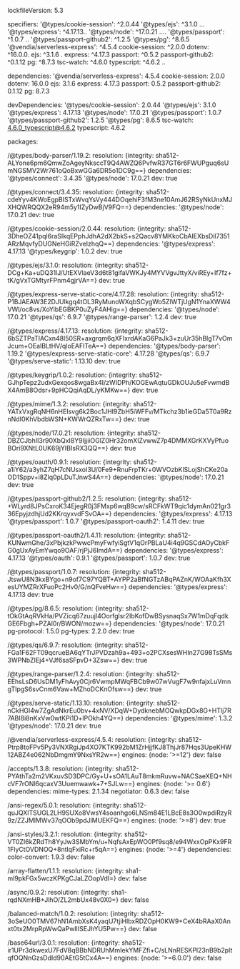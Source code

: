 lockfileVersion: 5.3


specifiers:
  '@types/cookie-session': ^2.0.44
  '@types/ejs': ^3.1.0 ...
  '@types/express': ^4.17.13..
  '@types/node': ^17.0.21 ....
  '@types/passport': ^1.0.7 ..
  '@types/passport-github2': ^1.2.5
  '@types/pg': ^8.6.5
  '@vendia/serverless-express': ^4.5.4
  cookie-session: ^2.0.0
  dotenv: ^16.0.0.
  ejs: ^3.1.6 .
  express: ^4.17.3
  passport: ^0.5.2
  passport-github2: ^0.1.12
  pg: ^8.7.3
  tsc-watch: ^4.6.0
  typescript: ^4.6.2 ..

dependencies:
  '@vendia/serverless-express': 4.5.4
  cookie-session: 2.0.0
  dotenv: 16.0.0
  ejs: 3.1.6
  express: 4.17.3
  passport: 0.5.2
  passport-github2: 0.1.12
  pg: 8.7.3

devDependencies:
  '@types/cookie-session':  2.0.44
  '@types/ejs': 3.1.0
  '@types/express': 4.17.13
  '@types/node': 17.0.21
  '@types/passport': 1.0.7
  '@types/passport-github2': 1.2.5
  '@types/pg': 8.6.5
  tsc-watch: 4.6.0_typescript@4.6.2
  typescript: 4.6.2

packages:

  /@types/body-parser/1.19.2:
    resolution: {integrity: sha512-ALYone6pm6QmwZoAgeyNksccT9Q4AWZQ6PvfwR37GT6r6FWUPguq6sUmNGSMV2Wr761oQoBxwGGa6DR5o1DC9g==}
    dependencies:
      '@types/connect': 3.4.35
      '@types/node': 17.0.21
    dev: true

  /@types/connect/3.4.35:
    resolution: {integrity: sha512-cdeYyv4KWoEgpBISTxWvqYsVy444DOqehiF3fM3ne10AmJ62RSyNkUnxMJXHQWRQQX2eR94m5y1IZyDwBjV9FQ==}
    dependencies:
      '@types/node': 17.0.21
    dev: true

  /@types/cookie-session/2.0.44:
    resolution: {integrity: sha512-3DheOZ41pql6raSIkqEPphJdhA2dX2bkS+s2Qacv8YMKkoCbAIEXbsDil7351ARzMqvfyDUGNeHGiRZveIzhqQ==}
    dependencies:
      '@types/express': 4.17.13
      '@types/keygrip': 1.0.2
    dev: true

  /@types/ejs/3.1.0:
    resolution: {integrity: sha512-DCg+Ka+uDQ31lJ/UtEXVlaeV3d6t81gifaVWKJy4MYVVgvJttyX/viREy+If7fz+tK/gVxTGMtyrFPnm4gjrVA==}
    dev: true

  /@types/express-serve-static-core/4.17.28:
    resolution: {integrity: sha512-P1BJAEAW3E2DJUlkgq4tOL3RyMunoWXqbSCygWo5ZIWTjUgN1YnaXWW4VWl/oc8vs/XoYibEGBKP0uZyF4AHig==}
    dependencies:
      '@types/node': 17.0.21
      '@types/qs': 6.9.7
      '@types/range-parser': 1.2.4
    dev: true

  /@types/express/4.17.13:
    resolution: {integrity: sha512-6bSZTPaTIACxn48l50SR+axgrqm6qXFIxrdAKaG6PaJk3+zuUr35hBlgT7vOmJcum+OEaIBLtHV/qloEAFITeA==}
    dependencies:
      '@types/body-parser': 1.19.2
      '@types/express-serve-static-core': 4.17.28
      '@types/qs': 6.9.7
      '@types/serve-static': 1.13.10
    dev: true

  /@types/keygrip/1.0.2:
    resolution: {integrity: sha512-GJhpTepz2udxGexqos8wgaBx4I/zWIDPh/KOGEwAqtuGDkOUJu5eFvwmdBX4AmB8Odsr+9pHCQqiAqDL/yKMKw==}
    dev: true

  /@types/mime/1.3.2:
    resolution: {integrity: sha512-YATxVxgRqNH6nHEIsvg6k2Boc1JHI9ZbH5iWFFv/MTkchz3b1ieGDa5T0a9RznNdI0KhVbdbWSN+KWWrQZRxTw==}
    dev: true

  /@types/node/17.0.21:
    resolution: {integrity: sha512-DBZCJbhII3r90XbQxI8Y9IjjiiOGlZ0Hr32omXIZvwwZ7p4DMMXGrKXVyPfuoBOri9XNtL0UK69jYIBIsRX3QQ==}
    dev: true

  /@types/oauth/0.9.1:
    resolution: {integrity: sha512-a1iY62/a3yhZ7qH7cNUsxoI3U/0Fe9+RnuFrpTKr+0WVOzbKlSLojShCKe20aOD1Sppv+i8Zlq0pLDuTJnwS4A==}
    dependencies:
      '@types/node': 17.0.21
    dev: true

  /@types/passport-github2/1.2.5:
    resolution: {integrity: sha512-+WLyrd8JPsCxroK34EjegR0j3FMxp6wqB9cw/sRCFkWT9qic1dymAn021gr336EpyjzdhjUd2KKrqyxvdFSvOA==}
    dependencies:
      '@types/express': 4.17.13
      '@types/passport': 1.0.7
      '@types/passport-oauth2': 1.4.11
    dev: true

  /@types/passport-oauth2/1.4.11:
    resolution: {integrity: sha512-KUNwmGhe/3xPbjkzkPwwcPmyFwfyiSgtV1qOrPBLaU4i4q9GSCdAOyCbkFG0gUxAyEmYwqo9OAF/rjPjJ6ImdA==}
    dependencies:
      '@types/express': 4.17.13
      '@types/oauth': 0.9.1
      '@types/passport': 1.0.7
    dev: true

  /@types/passport/1.0.7:
    resolution: {integrity: sha512-JtswU8N3kxBYgo+n9of7C97YQBT+AYPP2aBfNGTzABqPAZnK/WOAaKfh3XesUYMZRrXFuoPc2Hv0/G/nQFveHw==}
    dependencies:
      '@types/express': 4.17.13
    dev: true

  /@types/pg/8.6.5:
    resolution: {integrity: sha512-tOkGtAqRVkHa/PVZicq67zuujI4Oorfglsr2IbKofDwBSysnaqSx7W1mDqFqdkGE6Fbgh+PZAl0r/BWON/mozw==}
    dependencies:
      '@types/node': 17.0.21
      pg-protocol: 1.5.0
      pg-types: 2.2.0
    dev: true

  /@types/qs/6.9.7:
    resolution: {integrity: sha512-FGa1F62FT09qcrueBA6qYTrJPVDzah9a+493+o2PCXsesWHIn27G98TsSMs3WPNbZIEj4+VJf6saSFpvD+3Zsw==}
    dev: true

  /@types/range-parser/1.2.4:
    resolution: {integrity: sha512-EEhsLsD6UsDM1yFhAvy0Cjr6VwmpMWqFBCb9w07wVugF7w9nfajxLuVmngTIpgS6svCnm6Vaw+MZhoDCKnOfsw==}
    dev: true

  /@types/serve-static/1.13.10:
    resolution: {integrity: sha512-nCkHGI4w7ZgAdNkrEu0bv+4xNV/XDqW+DydknebMOQwkpDGx8G+HTlj7R7ABI8i8nKxVw0wtKPi1D+lPOkh4YQ==}
    dependencies:
      '@types/mime': 1.3.2
      '@types/node': 17.0.21
    dev: true

  /@vendia/serverless-express/4.5.4:
    resolution: {integrity: sha512-Ptrp8toFPv5Py3VNXRgiJp4XO7KTK992bM1ZrHjjfKJ8ThjJr87Hqs3UpeKHW12ABZ4e062NbDmgmY9NxsYR2w==}
    engines: {node: '>=12'}
    dev: false

  /accepts/1.3.8:
    resolution: {integrity: sha512-PYAthTa2m2VKxuvSD3DPC/Gy+U+sOA1LAuT8mkmRuvw+NACSaeXEQ+NHcVF7rONl6qcaxV3Uuemwawk+7+SJLw==}
    engines: {node: '>= 0.6'}
    dependencies:
      mime-types: 2.1.34
      negotiator: 0.6.3
    dev: false

  /ansi-regex/5.0.1:
    resolution: {integrity: sha512-quJQXlTSUGL2LH9SUXo8VwsY4soanhgo6LNSm84E1LBcE8s3O0wpdiRzyR9z/ZZJMlMWv37qOOb9pdJlMUEKFQ==}
    engines: {node: '>=8'}
    dev: true

  /ansi-styles/3.2.1:
    resolution: {integrity: sha512-VT0ZI6kZRdTh8YyJw3SMbYm/u+NqfsAxEpWO0Pf9sq8/e94WxxOpPKx9FR1FlyCtOVDNOQ+8ntlqFxiRc+r5qA==}
    engines: {node: '>=4'}
    dependencies:
      color-convert: 1.9.3
    dev: false

  /array-flatten/1.1.1:
    resolution: {integrity: sha1-ml9pkFGx5wczKPKgCJaLZOopVdI=}
    dev: false

  /async/0.9.2:
    resolution: {integrity: sha1-rqdNXmHB+JlhO/ZL2mbUx48v0X0=}
    dev: false

  /balanced-match/1.0.2:
    resolution: {integrity: sha512-3oSeUO0TMV67hN1AmbXsK4yaqU7tjiHlbxRDZOpH0KW9+CeX4bRAaX0Anxt0tx2MrpRpWwQaPwIlISEJhYU5Pw==}
    dev: false

  /base64url/3.0.1:
    resolution: {integrity: sha512-ir1UPr3dkwexU7FdV8qBBbNDRUhMmIekYMFZfi+C/sLNnRESKPl23nB9b2pltqfOQNnGzsDdId90AEtG5tCx4A==}
    engines: {node: '>=6.0.0'}
    dev: false
